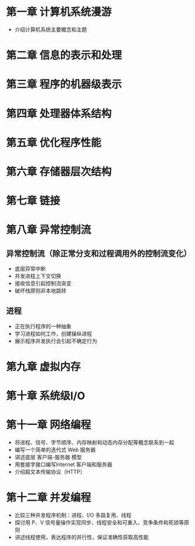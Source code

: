 # 第一章 计算机系统漫游

* 介绍计算机系统主要概念和主题

# 第二章 信息的表示和处理

# 第三章 程序的机器级表示

# 第四章 处理器体系结构

# 第五章 优化程序性能

# 第六章 存储器层次结构

# 第七章 链接

# 第八章 异常控制流

## 异常控制流（除正常分支和过程调用外的控制流变化）

* 底层异常中断
* 并发进程上下文切换
* 接收信息引起控制流突变
* 破坏栈原则非本地跳转

## 进程

* 正在执行程序的一种抽象
* 学习进程如何工作，创建操纵进程
* 展示程序并发执行会引起不确定行为

# 第九章 虚拟内存

# 第十章 系统级I/O

# 第十一章 网络编程

* 将进程、信号、字节顺序、内存映射和动态内存分配等概念联系到一起
* 编写一个简单的迭代式 Web 服务器
* 讲述底层 客户端-服务器 模型
* 用套接字接口编写Internet 客户端和服务器
* 介绍超文本传输协议（HTTP）

# 第十二章 并发编程

* 比较三种并发程序机制：进程、I/O 多路复用、线程
* 探讨用 P、V 信号量操作实现同步、线程安全和可重入、竞争条件和死锁等原则
* 讲述线程使用，表达程序的并行性，保证准确性获取高性能